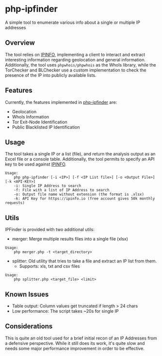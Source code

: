# php-ipfinder
A simple tool to enumerate various info about a single or multiple IP addresses

## Overview
The tool relies on [IPINFO](https://ipinfo.io), implementing a client to interact and extract interesting information regarding geolocation and general information.
Additionally, the tool uses `phpwhois/phpwhois` as the WhoIs library, while the TorChecker and BLChecker use a custom implementation to check the presence of the IP into publicly available lists.

## Features

Currently, the features implemented in [php-ipfinder][1] are:

* Geolocation
* WhoIs Information 
* Tor Exit-Node Identification
* Public Blacklisted IP Identification

## Usage

The tool takes a single IP or a list (file), and return the analysis output as an Excel file or a console table.
Additionally, the tool permits to specify an API key to be used against [IPINFO](https://ipinfo.io). 

```
Usage:
    php php-ipfinder [-i <IP>] [-f <IP List file>] [-o <Output File>] [-k <API-KEY>]
    -i: Single IP Address to search
    -f: File with a list of IP Address to search
    -o: Output file name without extension (the format is .xlsx)
    -k: API Key for https://ipinfo.io (free account gives 50k monthly requests)
```

## Utils

IPFinder is provided with two additional utils:

* merger: Merge multiple results files into a single file (xlsx)

```
Usage:
    php merger.php -t <target_directory>
```
* splitter: Old utility that tries to take a file and extract an IP list from them. 
    - Supports: xls, txt and csv files

```
Usage:
    php splitter.php <target_file> <limit>
```

## Known Issues

- Table output: Column values get truncated if length > 24 chars
- Low performance: The script takes ~20s for single IP

## Considerations

This is quite an old tool used for a brief initial recon of an IP Addresses from a defensive perspective.
While it still does its work, it's quite slow and needs some major performance improvement in order to be effective.

[1]:https://github.com/klezVirus/php-ipfinder